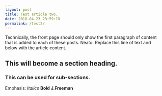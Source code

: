 ```yaml
---
layout: post
title: Test article two.
date: 2018-04-23 23:59:18
permalink: /test2/
---
```

Technically, the front page should only show the first paragraph of content that is added to each of these posts. Neato.
Replace this line of text and below with the article content.
## This will become a section heading.
### This can be used for sub-sections.
Emphasis: *Italics* **Bold**
**J.Freeman**

